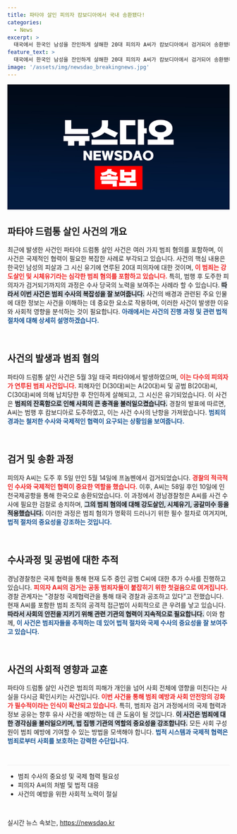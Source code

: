 ```yaml
---
title: 파타야 살인 피의자 캄보디아에서 국내 송환됐다!
categories:
  - News
excerpt: >
  태국에서 한국인 남성을 잔인하게 살해한 20대 피의자 A씨가 캄보디아에서 검거되어 송환됐다. 강도살인과 시체유기 혐의를 받고 있는 그의 충격적 범행이 드러나며 사건 수사가 속도를 내고 있다.
feature_text: >
  태국에서 한국인 남성을 잔인하게 살해한 20대 피의자 A씨가 캄보디아에서 검거되어 송환됐다. 강도살인과 시체유기 혐의를 받고 있는 그의 충격적 범행이 드러나며 사건 수사가 속도를 내고 있다.
image: '/assets/img/newsdao_breakingnews.jpg'
---
```


<p><img src="/assets/img/newsdao_breakingnews.jpg" alt="ontimetimes 속보" /></p>

<h2 data-ke-size="size26">파타야 드럼통 살인 사건의 개요</h2>

<p data-ke-size="size16">최근에 발생한 사건인 파타야 드럼통 살인 사건은 여러 가지 범죄 혐의를 포함하며, 이 사건은 국제적인 협력이 필요한 복잡한 사례로 부각되고 있습니다. 사건의 핵심 내용은 한국인 남성의 피살과 그 시신 유기에 연루된 20대 피의자에 대한 것이며, <b><span style="color: #ee2323;">이 범죄는 강도살인 및 시체유기라는 심각한 범죄 혐의를 포함하고 있습니다.</span></b> 특히, 범행 후 도주한 피의자가 검거되기까지의 과정은 수사 당국의 노력을 보여주는 사례라 할 수 있습니다. <b><span style="background-color: #21538527;">따라서 이번 사건은 범죄 수사의 복잡성을 잘 보여줍니다.</span></b> 사건의 배경과 관련된 주요 인물에 대한 정보는 사건을 이해하는 데 중요한 요소로 작용하며, 이러한 사건이 발생한 이유와 사회적 영향을 분석하는 것이 필요합니다. <b><span style="color: #1a5490;">아래에서는 사건의 진행 과정 및 관련 법적 절차에 대해 상세히 설명하겠습니다.</span></b></p>

<p data-ke-size="size16">&nbsp;</p>

<h2 data-ke-size="size26">사건의 발생과 범죄 혐의</h2>

<p data-ke-size="size16">파타야 드럼통 살인 사건은 5월 3일 태국 파타야에서 발생하였으며, <b><span style="color: #ee2323;">이는 다수의 피의자가 연루된 범죄 사건입니다.</span></b> 피해자인 D(30대)씨는 A(20대)씨 및 공범 B(20대)씨, C(30대)씨에 의해 납치당한 후 잔인하게 살해되고, 그 시신은 유기되었습니다. 이 사건은 <b><span style="background-color: #21538527;">범죄의 잔혹함으로 인해 사회의 큰 충격을 불러일으켰습니다.</span></b> 경찰의 발표에 따르면, A씨는 범행 후 캄보디아로 도주하였고, 이는 사건 수사의 난항을 가져왔습니다. <b><span style="color: #1a5490;">범죄의 경과는 철저한 수사와 국제적인 협력이 요구되는 상황임을 보여줍니다.</span></b></p>

<p data-ke-size="size16">&nbsp;</p>

<h2 data-ke-size="size26">검거 및 송환 과정</h2>

<p data-ke-size="size16">피의자 A씨는 도주 후 5일 만인 5월 14일에 프놈펜에서 검거되었습니다. <b><span style="color: #ee2323;">경찰의 적극적인 수사와 국제적인 협력이 중요한 역할을 했습니다.</span></b> 이후, A씨는 58일 후인 10일에 인천국제공항을 통해 한국으로 송환되었습니다. 이 과정에서 경남경찰청은 A씨를 사건 수사에 필요한 검찰로 송치하며, <b><span style="background-color: #21538527;">그의 범죄 혐의에 대해 강도살인, 시체유기, 공갈미수 등을 적용했습니다.</span></b> 이러한 과정은 범죄 혐의가 명확히 드러나기 위한 필수 절차로 여겨지며, <b><span style="color: #1a5490;">법적 절차의 중요성을 강조하는 것입니다.</span></b></p>

<p data-ke-size="size16">&nbsp;</p>

<h2 data-ke-size="size26">수사과정 및 공범에 대한 추적</h2>

<p data-ke-size="size16">경남경찰청은 국제 협력을 통해 현재 도주 중인 공범 C씨에 대한 추가 수사를 진행하고 있습니다. <b><span style="color: #ee2323;">피의자 A씨의 검거는 공동 범죄자들이 붙잡히기 위한 첫걸음으로 여겨집니다.</span></b> 경찰 관계자는 "경찰청 국제협력관을 통해 태국 경찰과 공조하고 있다"고 전했습니다. 현재 A씨를 포함한 범죄 조직의 공격적 접근법이 사회적으로 큰 우려를 낳고 있습니다. <b><span style="background-color: #21538527;">따라서 사회의 안전을 지키기 위해 관련 기관의 협력이 지속적으로 필요합니다.</span></b> 이와 함께, <b><span style="color: #1a5490;">이 사건은 범죄자들을 추적하는 데 있어 법적 절차와 국제 수사의 중요성을 잘 보여주고 있습니다.</span></b></p>

<p data-ke-size="size16">&nbsp;</p>

<h2 data-ke-size="size26">사건의 사회적 영향과 교훈</h2>

<p data-ke-size="size16">파타야 드럼통 살인 사건은 범죄의 피해가 개인을 넘어 사회 전체에 영향을 미친다는 사실을 다시금 확인시키는 사건입니다. <b><span style="color: #ee2323;">이번 사건을 통해 범죄 예방과 사회 안전망의 강화가 필수적이라는 인식이 확산되고 있습니다.</span></b> 특히, 범죄자 검거 과정에서의 국제 협력과 정보 공유는 향후 유사 사건을 예방하는 데 큰 도움이 될 것입니다. <b><span style="background-color: #21538527;">이 사건은 범죄에 대한 경각심을 불러일으키며, 법 집행 기관의 역할의 중요성을 강조합니다.</span></b> 모든 사회 구성원이 범죄 예방에 기여할 수 있는 방법을 모색해야 합니다. <b><span style="color: #1a5490;">법적 시스템과 국제적 협력은 범죄로부터 사회를 보호하는 강력한 수단입니다.</span></b></p>

<p data-ke-size="size16">&nbsp;</p>

<hr style="height: 1px; border: none; background-color: #eee;" />

<ul>
    <li>범죄 수사의 중요성 및 국제 협력 필요성</li>
    <li>피의자 A씨의 처벌 및 법적 대응</li>
    <li>사건의 예방을 위한 사회적 노력이 절실</li>
</ul>

<p data-ke-size="size16">&nbsp;</p>
실시간 뉴스 속보는, <a href="https://newsdao.kr" rel="dofollow">https://newsdao.kr</a>


